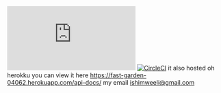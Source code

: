 ![Coverage Badge](https://img.shields.io/endpoint?url=https://gist.githubusercontent.com/<ishimweeli>/<GIST_SECRET>/raw/<realServer2>__heads_main.json)
[![CircleCI](https://circleci.com/gh/ishimweeli/realServer2/tree/main.svg?style=svg)](https://circleci.com/gh/ishimweeli/realServer2/tree/main)
it also hosted oh herokku you can view it here https://fast-garden-04062.herokuapp.com/api-docs/
my email ishimweeli@gmail.com
